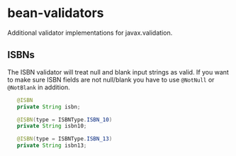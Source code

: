 # bean-validators

Additional validator implementations for javax.validation.

## ISBNs

The ISBN validator will treat null and blank input strings as valid. If you want to make sure ISBN fields are not null/blank
you have to use `@NotNull` or `@NotBlank` in addition.

```java
   @ISBN
   private String isbn;

   @ISBN(type = ISBNType.ISBN_10)
   private String isbn10;

   @ISBN(type = ISBNType.ISBN_13)
   private String isbn13;
```
